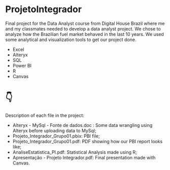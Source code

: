 # ProjetoIntegrador
Final project for the Data Analyst course from Digital House Brazil where me and my classmates needed to develop a data analyst project. We chose to analyze how the Brazilian fuel market behaved in the last 10 years. We used some analytical and visualization tools to get our project done.

- Excel
- Alteryx
- SQL
- Power BI
- R
- Canvas

<h1>👇</h1>

Description of each file in the project:

- Alteryx - MySql - Fonte de dados.doc : Some data wrangling using Alteryx before uploading data to MySql;
- Projeto_Integrador_Grupo01.pbix: PBI file;
- Projeto_Integrador_Grupo01.pdf: PDF showing how our PBI report looks like;
- AnaliseEstatistica_PI.pdf: Statistical Analysis made using R;
- Apresentação - Projeto Integrador.pdf: Final presentation made with Canvas.
